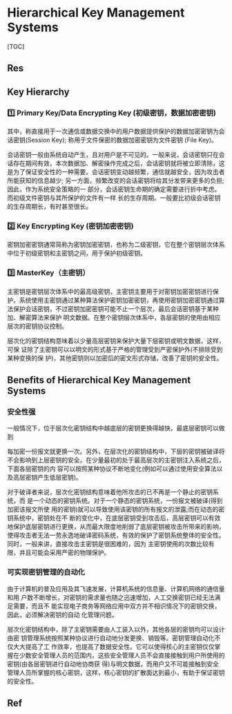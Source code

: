 # Hierarchical Key Management Systems

[TOC]



## Res


## Key Hierarchy
### 1️⃣ Primary Key/Data Encrypting Key (初级密钥，数据加密密钥)
其中，称直接用于一次通信或数据交换中的用户数据提供保护的数据加密密钥为会话密钥(Session Key);
称用于文件保密的数据加密密钥为文件密钥 (File Key)。

会话密钥一般由系统自动产生，且对用户是不可见的。一般来说，会话密钥只在会话存在期间有效，本次数据加、解密操作完成之后，会话密钥就将被立即清除，这是为了保证安全性的一种需要。会话密钥变动越频繁，通信就越安全，因为攻击者所能获知的信息越少; 另一方面，频繁改变的会话密钥将给其分发带来更多的负担;因此，作为系统安全策略的一 部分，会话密钥生命期的确定需要进行折中考虑。而初级文件密钥与其所保护的文件有一样 长的生存周期。一般要比初级会话密钥的生存周期长，有时甚至很长。


### 2️⃣ Key Encrypting Key (密钥加密密钥)
密钥加密密钥通常简称为密钥加密密钥，也称为二级密钥，它在整个密钥层次体系中位于初级密钥和主密钥之间，用于保护初级密钥。


### 3️⃣ MasterKey（主密钥）
主密钥是密钥层次体系中的最高级密钥，主密钥主要用于对密钥加密密钥进行保护。系统使用主密钥通过某种算法保护密钥加密密钥，再使用密钥加密密钥通过算法保护会话密钥，不过密钥加密密钥可能不止一个层次，最后会话密钥基于某种加、解密算法来保护 明文数据。在整个密钥层次体系中，各层密钥的使用由相应层次的密钥协议控制。

层次化的密钥结构意味着以少量高层密钥来保护大量下层密钥或明文数据，这样，可保 证除了主密钥可以以明文的形式基于严格的管理受到严密保护外(不排除受到某种变换的保 护)，其他密钥则以加密后的密文形式存储，改善了密钥的安全性。



## Benefits of Hierarchical Key Management Systems
### 安全性强
一般情况下，位于层次化密钥结构中越底层的密钥更换得越快，最底层密钥可以做到

每加密一份报文就更换一次。另外，在层次化的密钥结构中，下层的密钥被破译将不会影响到上层密钥的安全。在少量最初的处于最高层次的主密钥注入系统之后，下面各层密钥的内 容可以按照某种协议不断地变化(例如可以通过使用安全算法以及高层密钥产生低层密钥)。

对于破译者来说，层次化密钥结构意味着他所攻击的已不再是一个静止的密钥系统，而 是一个动态的密钥系统。对于一个静态的密钥系统，一份报文被破译(得到加密该报文所使 用的密钥)就可以导致使用该密钥的所有报文的泄露;而在动态的密钥系统中，密钥处在不 断的变化中，在底层密钥受到攻击后，高层密钥可以有效地保护底层密钥进行更换，从而最大限度地削弱了底层密钥被攻击所带来的影响，使得攻击者无法一劳永逸地破译密码系统，有效的保护了密钥系统整体的安全性。同时，一般来讲，直接攻击主密钥是很困难的，因为 主密钥使用的次数比较有限，并且可能会采用严密的物理保护。 


### 可实现密钥管理的自动化
由于计算机的普及应用及其飞速发展，计算机系统的信息量、计算机网络的通信量和用 户数不断增长，对密钥的需求量也随之迅速增加，人工交换密钥已经无法满足需要，而且不 能实现电子商务等网络应用中双方并不相识情况下的密钥交换，因此，必须解决密钥的自动 化管理问题。

层次化密钥结构中，除了主密钥需要由人工装入以外，其他各层的密钥均可以设计由密 钥管理系统按照某种协议进行自动地分发更换、销毁等。密钥管理自动化不仅大大提高了工 作效率，也提高了数据安全性。它可以使得核心的主密钥仅仅掌握在少数安全管理人员的范围内，这些安全管理人员不会直接接触到用户所使用的密钥(由各层密钥进行自动地协商获 得)与明文数据，而用户又不可能接触到安全管理人员所掌握的核心密钥，这样，核心密钥的扩散面达到最小，有助于保证密钥的安全性。



## Ref

